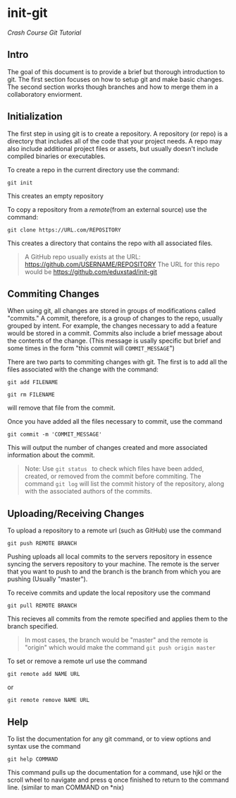 init-git
===
 *Crash Course Git Tutorial*

Intro
---
The goal of this document is to provide a brief but thorough introduction to git. The first section focuses on how to setup git and make basic changes. The second section works though branches and how to merge them in a collaboratory enviorment. 

Initialization
---
The first step in using git is to create a repository. A repository (or repo) is a directory that includes all of the code that your project needs. A repo may also include additional project files or assets, but usually doesn't include compiled binaries or executables. 

To create a repo in the current directory use the command:

`git init ` 

This creates an empty repository

To copy a repository from a *remote*(from an external source) use the command:

`git clone https://URL.com/REPOSITORY`

This creates a directory that contains the repo with all associated files. 

> A GitHub repo usually exists at the URL: https://github.com/USERNAME/REPOSITORY 
> The URL for this repo would be https://github.com/eduxstad/init-git

Commiting Changes
---
When using git, all changes are stored in groups of modifications called "commits." A commit, therefore, is a group of changes to the repo, usually grouped by intent. For example, the changes necessary to add a feature would be stored in a commit. Commits also include a brief message about the contents of the change. (This message is usally specific but brief and some times in the form "this commit will `COMMIT_MESSAGE`")

There are two parts to commiting changes with git. The first is to add all the files associated with the change with the command:

`git add FILENAME `


`git rm FILENAME ` 

will remove that file from the commit.

Once you have added all the files necessary to commit, use the command

`git commit -m 'COMMIT_MESSAGE' `

This will output the number of changes created and more associated information about the commit. 

> Note: Use `git status ` to check which files have been added, created, or removed from the commit before commiting. 
> The command `git log` will list the commit history of the repository, along with the associated authors of the commits.

Uploading/Receiving Changes
---
To upload a repository to a remote url (such as GitHub) use the command

`git push REMOTE BRANCH `

Pushing uploads all local commits to the servers repository in essence syncing the servers repository to your machine. The remote is the server that you want to push to and the branch is the branch from which you are pushing (Usually "master").

To receive commits and update the local repository use the command

`git pull REMOTE BRANCH`

This recieves all commits from the remote specified and applies them to the branch specified. 
> In most cases, the branch would be "master" and the remote is "origin" which would make the command `git push origin master`

To set or remove a remote url use the command

`git remote add NAME URL `

or 

`git remote remove NAME URL `

Help
---
To list the documentation for any git command, or to view options and syntax use the command

`git help COMMAND `

This command pulls up the documentation for a command, use hjkl or the scroll wheel to navigate and press q once finished to return to the command line. (similar to man COMMAND on *nix) 

